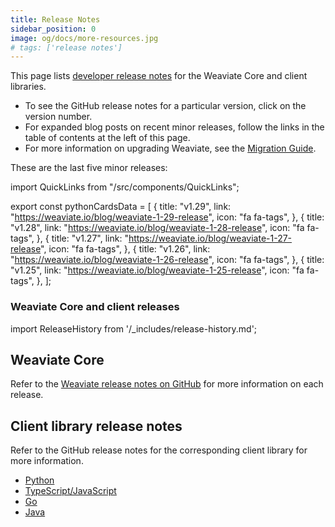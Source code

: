 ```yaml
---
title: Release Notes
sidebar_position: 0
image: og/docs/more-resources.jpg
# tags: ['release notes']
---
```


This page lists [developer release notes](https://github.com/weaviate/weaviate/releases) for the Weaviate Core and client libraries.

- To see the GitHub release notes for a particular version, click on the version number.
- For expanded blog posts on recent minor releases, follow the links in the table of contents at the left of this page.
- For more information on upgrading Weaviate, see the [Migration Guide](../more-resources/migration/index.md).

These are the last five minor releases:

import QuickLinks from "/src/components/QuickLinks";

export const pythonCardsData = [
  {
  title: "v1.29",
  link: "https://weaviate.io/blog/weaviate-1-29-release",
  icon: "fa fa-tags",
  },
  {
  title: "v1.28",
  link: "https://weaviate.io/blog/weaviate-1-28-release",
  icon: "fa fa-tags",
  },
  {
  title: "v1.27",
  link: "https://weaviate.io/blog/weaviate-1-27-release",
  icon: "fa fa-tags",
  },
  {
  title: "v1.26",
  link: "https://weaviate.io/blog/weaviate-1-26-release",
  icon: "fa fa-tags",
  },
  {
  title: "v1.25",
  link: "https://weaviate.io/blog/weaviate-1-25-release",
  icon: "fa fa-tags",
  },
];

<QuickLinks items={pythonCardsData} />

### Weaviate Core and client releases

import ReleaseHistory from '/_includes/release-history.md';

<ReleaseHistory />

## Weaviate Core

Refer to the [Weaviate release notes on GitHub](https://github.com/weaviate/weaviate/releases) for more information on each release.

## Client library release notes

Refer to the GitHub release notes for the corresponding client library for more information.

- [Python](https://github.com/weaviate/weaviate-python-client/releases)
- [TypeScript/JavaScript](https://github.com/weaviate/typescript-client/releases)
- [Go](https://github.com/weaviate/weaviate-go-client/releases)
- [Java](https://github.com/weaviate/java-client/releases)
